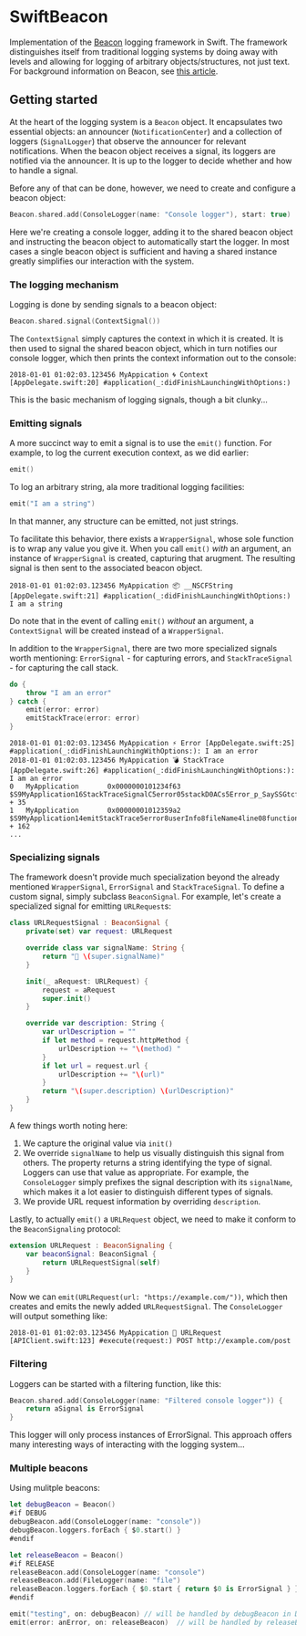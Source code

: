 # SwiftBeacon

Implementation of the [Beacon](https://github.com/pharo-project/pharo-beacon) logging framework in Swift. The framework distinguishes itself from traditional logging systems by doing away with levels and allowing for logging of arbitrary objects/structures, not just text. For background information on Beacon, see [this article](http://www.humane-assessment.com/blog/beacon). 

## Getting started

At the heart of the logging system is a `Beacon` object. It encapsulates two essential objects: an announcer (`NotificationCenter`) and a collection of loggers (`SignalLogger`) that observe the announcer for relevant notifications. When the beacon object receives a signal, its loggers are notified via the announcer. It is up to the logger to decide whether and how to handle a signal. 

Before any of that can be done, however, we need to create and configure a beacon object:

```swift
Beacon.shared.add(ConsoleLogger(name: "Console logger"), start: true)
```

Here we're creating a console logger, adding it to the shared beacon object and instructing the beacon object to automatically start the logger. In most cases a single beacon object is sufficient and having a shared instance greatly simplifies our interaction with the system.

### The logging mechanism

Logging is done by sending signals to a beacon object:

```swift
Beacon.shared.signal(ContextSignal())
```

The `ContextSignal` simply captures the context in which it is created. It is then used to signal the shared beacon object, which in turn notifies our console logger, which then prints the context information out to the console:

`2018-01-01 01:02:03.123456 MyAppication 🌀 Context [AppDelegate.swift:20] #application(_:didFinishLaunchingWithOptions:)`

This is the basic mechanism of logging signals, though a bit clunky...

### Emitting signals

A more succinct way to emit a signal is to use the `emit()` function. For example, to log the current execution context, as we did earlier:

```swift
emit()
```

To log an arbitrary string, ala more traditional logging facilities:

```swift
emit("I am a string")
```

In that manner, any structure can be emitted, not just strings. 

To facilitate this behavior, there exists a `WrapperSignal`, whose sole function is to wrap any value you give it. When you call `emit()` _with_ an argument, an instance of `WrapperSignal` is created, capturing that arugment. The resulting signal is then sent to the associated beacon object. 

`2018-01-01 01:02:03.123456 MyAppication 📦 __NSCFString [AppDelegate.swift:21] #application(_:didFinishLaunchingWithOptions:) I am a string`

Do note that in the event of calling `emit()` _without_ an argument, a `ContextSignal` will be created instead of  a `WrapperSignal`.

In addition to the `WrapperSignal`, there are two more specialized signals worth mentioning: `ErrorSignal` - for capturing errors, and `StackTraceSignal` - for capturing the call stack.

```swift
do {
    throw "I am an error"
} catch {
    emit(error: error)
    emitStackTrace(error: error)
}
```

```
2018-01-01 01:02:03.123456 MyAppication ⚡ Error [AppDelegate.swift:25] #application(_:didFinishLaunchingWithOptions:): I am an error
2018-01-01 01:02:03.123456 MyAppication 💣 StackTrace [AppDelegate.swift:26] #application(_:didFinishLaunchingWithOptions:): I am an error
0   MyApplication       0x0000000101234f63 $S9MyApplication16StackTraceSignalC5error05stackD0ACs5Error_p_SaySSGtcfcfA0_ + 35
1   MyApplication       0x00000001012359a2 $S9MyApplication14emitStackTrace5error8userInfo8fileName4line08functionJ0ys5Error_p_SDys11AnyHashableVypGSgSSSiSStF + 162
...
``` 

### Specializing signals

The framework doesn't provide much specialization beyond the already mentioned `WrapperSignal`, `ErrorSignal` and `StackTraceSignal`. To define a custom signal, simply subclass `BeaconSignal`. For example, let's create a specialized signal for emitting `URLRequest`s:

```swift
class URLRequestSignal : BeaconSignal {
    private(set) var request: URLRequest

    override class var signalName: String {
        return "📡 \(super.signalName)"
    }

    init(_ aRequest: URLRequest) {
        request = aRequest
        super.init()
    }

    override var description: String {
        var urlDescription = ""
        if let method = request.httpMethod {
            urlDescription += "\(method) "
        }
        if let url = request.url {
            urlDescription += "\(url)"
        }
        return "\(super.description) \(urlDescription)"
    }
}
```

A few things worth noting here:
1. We capture the original value via `init()`
2. We override `signalName` to help us visually distinguish this signal from others. The property returns a string identifying the type of signal. Loggers can use that value as appropriate. For example, the `ConsoleLogger` simply prefixes the signal description with its `signalName`, which makes it a lot easier to distinguish different types of signals.
3. We provide URL request information by overriding `description`. 

Lastly, to actually `emit()` a `URLRequest` object, we need to make it conform to the `BeaconSignaling` protocol:

```swift
extension URLRequest : BeaconSignaling {
    var beaconSignal: BeaconSignal {
        return URLRequestSignal(self)
    }
}
```

Now we can  `emit(URLRequest(url: "https://example.com/"))`, which then creates and emits the newly added `URLRequestSignal`. The `ConsoleLogger` will output something like:

`2018-01-01 01:02:03.123456 MyAppication 📡 URLRequest [APIClient.swift:123] #execute(request:) POST http://example.com/post`

### Filtering

Loggers can be started with a filtering function, like this:

```swift
Beacon.shared.add(ConsoleLogger(name: "Filtered console logger")) {
    return aSignal is ErrorSignal
}
```

This logger will only process instances of ErrorSignal. This approach offers many interesting ways of interacting with the logging system...

### Multiple beacons

Using mulitple beacons:

```swift
let debugBeacon = Beacon()
#if DEBUG
debugBeacon.add(ConsoleLogger(name: "console"))
debugBeacon.loggers.forEach { $0.start() }
#endif

let releaseBeacon = Beacon()
#if RELEASE
releaseBeacon.add(ConsoleLogger(name: "console")
releaseBeacon.add(FileLogger(name: "file")
releaseBeacon.loggers.forEach { $0.start { return $0 is ErrorSignal } }
#endif

emit("testing", on: debugBeacon) // will be handled by debugBeacon in DEBUG build
emit(error: anError, on: releaseBeacon)  // will be handled by releaseBeacon in RELEASE build
```
